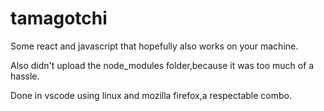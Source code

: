 # tamagotchi

Some react and javascript that hopefully also works on your machine.

Also didn't upload the node_modules folder,because it was too much of a hassle.

Done in vscode using linux and mozilla firefox,a respectable combo.

